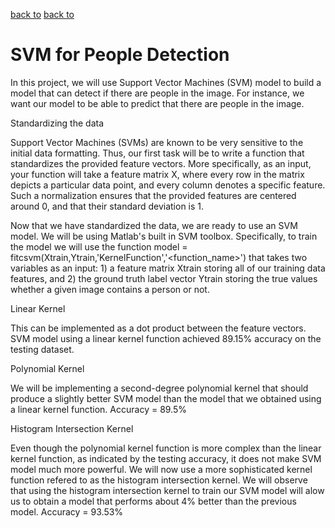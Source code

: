 [back to]()
[back to]()


# SVM for People Detection

In this project, we will use Support Vector Machines (SVM) model to build a model that can detect if there are people in the image. For instance, we want our model to be able to predict that there are people in the image.

Standardizing the data

Support Vector Machines (SVMs) are known to be very sensitive to the initial data formatting. Thus, our first task will be to write a function that standardizes the provided feature vectors. More specifically, as an input, your function will take a feature matrix X, where every row in the matrix depicts a particular data point, and every column denotes a specific feature. Such a normalization ensures that the provided features are centered around 0, and that their standard deviation is 1.

Now that we have standardized the data, we are ready to use an SVM model. We will be using Matlab's built in SVM toolbox. Specifically, to train the model we will use the function model = fitcsvm(Xtrain,Ytrain,'KernelFunction','<function_name>') that takes two variables as an input: 1) a feature matrix Xtrain storing all of our training data features, and 2) the ground truth label vector Ytrain storing the true values whether a given image contains a person or not.

Linear Kernel

This can be implemented as a dot product between the feature vectors.
SVM model using a linear kernel function achieved 89.15% accuracy on the testing dataset.

Polynomial Kernel

We will be implementing a second-degree polynomial kernel that should produce a slightly better SVM model than the model that we obtained using a linear kernel function.
Accuracy = 89.5%

Histogram Intersection Kernel

Even though the polynomial kernel function is more complex than the linear kernel function, as indicated by the testing accuracy, it does not make SVM model much more powerful. We will now use a more sophisticated kernel function refered to as the histogram intersection kernel. We will observe that using the histogram intersection kernel to train our SVM model will alow us to obtain a model that performs about 4% better than the previous model.
Accuracy = 93.53%
